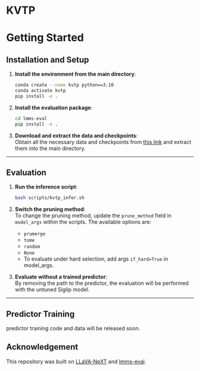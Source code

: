 # KVTP
# Getting Started

## Installation and Setup
1. **Install the environment from the main directory**:
   ```bash
   conda create --name kvtp python==3.10
   conda activate kvtp
   pip install -e .
   ```

2. **Install the evaluation package**:
   ```bash
   cd lmms-eval
   pip install -e .
   ```

3. **Download and extract the data and checkpoints**:  
   Obtain all the necessary data and checkpoints from [this link](https://drive.google.com/drive/folders/16CMueWrw2HAJSWARRlitusxz-JhbYvR9?usp=sharing) and extract them into the main directory.

---

## Evaluation
1. **Run the inference script**:
   ```bash
   bash scripts/kvtp_infer.sh
   ```

2. **Switch the pruning method**:  
   To change the pruning method, update the `prune_method` field in `model_args` within the scripts. The available options are:
   - `prumerge`
   - `tome`
   - `random`
   - `None`
   - To evaluate under hard selection, add args `if_hard=True` in model_args.
   
3. **Evaluate without a trained predictor**:  
   By removing the path to the predictor, the evaluation will be performed with the untuned Siglip model.

---

## Predictor Training
predictor training code and data will be released soon.

## Acknowledgement
This repository was built on [LLaVA-NeXT](https://github.com/LLaVA-VL/LLaVA-NeXT.git) and [lmms-eval](https://github.com/EvolvingLMMs-Lab/lmms-eval).
